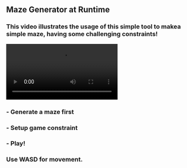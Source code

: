 ## Maze Generator at Runtime
### This video illustrates the usage of this simple tool to makea simple maze, having some challenging constraints!
![](Showcase/video.mp4)

### - Generate a maze first
### - Setup game constraint
### - Play!

### Use WASD for movement.
